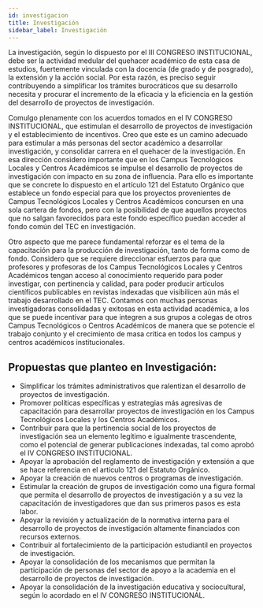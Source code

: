```yaml
---
id: investigacion
title: Investigación
sidebar_label: Investigación
---
```


La investigación, según lo dispuesto por el III CONGRESO INSTITUCIONAL, debe ser la actividad medular del quehacer académico de esta casa de estudios, fuertemente vinculada con la docencia (de grado y de posgrado), la extensión y la acción social.
Por esta razón, es preciso seguir contribuyendo a simplificar los trámites burocráticos que su desarrollo necesita y procurar el incremento de la eficacia y la eficiencia en la gestión del desarrollo de proyectos de investigación.

Comulgo plenamente con los acuerdos tomados en el IV CONGRESO INSTITUCIONAL, que estimulan el desarrollo de proyectos de investigación y el establecimiento de incentivos. Creo que este es un camino adecuado para estimular a más personas del sector académico a desarrollar investigación, y consolidar carrera en el quehacer de la investigación. En esa dirección considero importante que en los Campus Tecnológicos Locales y Centros Académicos se impulse el desarrollo de proyectos de investigación con impacto en su zona de influencia. Para ello es importante que se concrete lo dispuesto en el artículo 121 del Estatuto Orgánico que establece un fondo especial para que los proyectos provenientes de Campus Tecnológicos Locales y Centros Académicos concursen en una sola cartera de fondos, pero con la posibilidad de que aquellos proyectos que no salgan favorecidos para este fondo específico puedan acceder al fondo común del TEC en investigación.

Otro aspecto que me parece fundamental reforzar es el tema de la capacitación para la producción de investigación, tanto de forma como de fondo. Considero que se requiere direccionar esfuerzos para que profesores y profesoras de los Campus Tecnológicos Locales y Centros Académicos tengan acceso al conocimiento requerido para poder investigar, con pertinencia y calidad, para poder producir artículos científicos publicables en revistas indexadas que visibilicen aún más el trabajo desarrollado en el TEC. Contamos con muchas personas investigadoras consolidadas y exitosas en esta actividad académica, a los que se puede incentivar para que integren a sus grupos a colegas de otros Campus Tecnológicos o Centros Académicos de manera que se potencie el trabajo conjunto y el crecimiento de masa crítica en todos los campus y centros académicos institucionales.

## Propuestas que planteo en Investigación:

* Simplificar los trámites administrativos que ralentizan el desarrollo de proyectos de investigación.
* Promover políticas específicas y estrategias más agresivas de capacitación para desarrollar proyectos de investigación en los Campus Tecnológicos Locales y los Centros Académicos.
* Contribuir para que la pertinencia social de los proyectos de investigación sea un elemento legítimo e igualmente trascendente, como el potencial de generar publicaciones indexadas, tal como aprobó el IV CONGRESO INSTITUCIONAL.
* Apoyar la aprobación del reglamento de investigación y extensión a que se hace referencia en el artículo 121 del Estatuto Orgánico.
* Apoyar la creación de nuevos centros o programas de investigación. 
* Estimular la creación de grupos de investigación como una figura formal que permita el desarrollo de proyectos de investigación y a su vez la capacitación de investigadores que dan sus primeros pasos es esta labor.
* Apoyar la revisión y actualización de la normativa interna para el desarrollo de proyectos de investigación altamente financiados con recursos externos.
* Contribuir al fortalecimiento de la participación estudiantil en proyectos de investigación.
* Apoyar la consolidación de los mecanismos que permitan la participación de personas del sector de apoyo a la academia en el desarrollo de proyectos de investigación.
* Apoyar la consolidación de la investigación educativa y sociocultural, según lo acordado en el IV CONGRESO INSTITUCIONAL.







